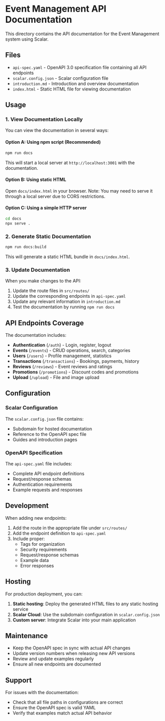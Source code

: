# Event Management API Documentation

This directory contains the API documentation for the Event Management system using Scalar.

## Files

- `api-spec.yaml` - OpenAPI 3.0 specification file containing all API endpoints
- `scalar.config.json` - Scalar configuration file
- `introduction.md` - Introduction and overview documentation
- `index.html` - Static HTML file for viewing documentation

## Usage

### 1. View Documentation Locally

You can view the documentation in several ways:

#### Option A: Using npm script (Recommended)

```bash
npm run docs
```

This will start a local server at `http://localhost:3001` with the documentation.

#### Option B: Using static HTML

Open `docs/index.html` in your browser. Note: You may need to serve it through a local server due to CORS restrictions.

#### Option C: Using a simple HTTP server

```bash
cd docs
npx serve .
```

### 2. Generate Static Documentation

```bash
npm run docs:build
```

This will generate a static HTML bundle in `docs/index.html`.

### 3. Update Documentation

When you make changes to the API:

1. Update the route files in `src/routes/`
2. Update the corresponding endpoints in `api-spec.yaml`
3. Update any relevant information in `introduction.md`
4. Test the documentation by running `npm run docs`

## API Endpoints Coverage

The documentation includes:

- **Authentication** (`/auth`) - Login, register, logout
- **Events** (`/events`) - CRUD operations, search, categories
- **Users** (`/users`) - Profile management, statistics
- **Transactions** (`/transactions`) - Bookings, payments, history
- **Reviews** (`/reviews`) - Event reviews and ratings
- **Promotions** (`/promotions`) - Discount codes and promotions
- **Upload** (`/upload`) - File and image upload

## Configuration

### Scalar Configuration

The `scalar.config.json` file contains:

- Subdomain for hosted documentation
- Reference to the OpenAPI spec file
- Guides and introduction pages

### OpenAPI Specification

The `api-spec.yaml` file includes:

- Complete API endpoint definitions
- Request/response schemas
- Authentication requirements
- Example requests and responses

## Development

When adding new endpoints:

1. Add the route in the appropriate file under `src/routes/`
2. Add the endpoint definition to `api-spec.yaml`
3. Include proper:
   - Tags for organization
   - Security requirements
   - Request/response schemas
   - Example data
   - Error responses

## Hosting

For production deployment, you can:

1. **Static hosting**: Deploy the generated HTML files to any static hosting service
2. **Scalar Cloud**: Use the subdomain configuration in `scalar.config.json`
3. **Custom server**: Integrate Scalar into your main application

## Maintenance

- Keep the OpenAPI spec in sync with actual API changes
- Update version numbers when releasing new API versions
- Review and update examples regularly
- Ensure all new endpoints are documented

## Support

For issues with the documentation:

- Check that all file paths in configurations are correct
- Ensure the OpenAPI spec is valid YAML
- Verify that examples match actual API behavior
